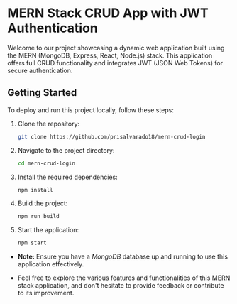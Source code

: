 # MERN Stack CRUD App with JWT Authentication

Welcome to our project showcasing a dynamic web application built using the MERN (MongoDB, Express, React, Node.js) stack. This application offers full CRUD functionality and integrates JWT (JSON Web Tokens) for secure authentication.

## Getting Started
To deploy and run this project locally, follow these steps:

1. Clone the repository:
    ```sh
    git clone https://github.com/prisalvarado18/mern-crud-login
    ```

2. Navigate to the project directory:
    ```sh
    cd mern-crud-login
    ```

3. Install the required dependencies:
    ```sh
    npm install
    ```

4. Build the project:
    ```sh
    npm run build
    ```

5. Start the application:
    ```sh
    npm start
    ```


- **Note:** Ensure you have a *MongoDB* database up and running to use this application effectively.

- Feel free to explore the various features and functionalities of this MERN stack application, and don't hesitate to provide feedback or contribute to its improvement.
